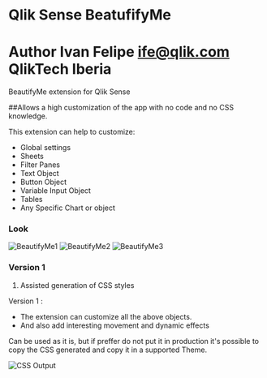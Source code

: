 # Qlik Sense BeatufifyMe
# Author Ivan Felipe ife@qlik.com QlikTech Iberia
BeautifyMe extension for Qlik Sense

##Allows a high customization of the app with no code and no CSS knowledge.

This extension can help to customize:
- Global settings
- Sheets
- Filter Panes
- Text Object
- Button Object
- Variable Input Object
- Tables
- Any Specific Chart or object


### Look
![BeautifyMe1](https://user-images.githubusercontent.com/11334576/153005710-a5a366d0-5ec3-42ff-a9b3-0a15d1d9b285.png)
![BeautifyMe2](https://user-images.githubusercontent.com/11334576/153005737-eaa78b08-6099-4d58-8365-e1b090942826.png)
![BeautifyMe3](https://user-images.githubusercontent.com/11334576/153005757-0e398f46-d7df-450f-ab2b-c9b112e30c81.png)


### Version 1

1. Assisted generation of CSS styles

Version 1 :
- The extension can customize all the above objects.
- And also add interesting movement and dynamic effects

Can be used as it is, but if preffer do not put it in production it's possible to copy the CSS generated and copy it in a supported Theme.

![CSS Output](https://user-images.githubusercontent.com/11334576/153006057-07a40e76-d494-4da1-8811-be7a74c0884c.png)
